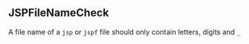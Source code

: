 ## JSPFileNameCheck

A file name of a `jsp` or `jspf` file should only contain letters, digits and
`_`